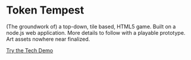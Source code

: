 Token Tempest
=============

(The groundwork of) a top-down, tile based, HTML5 game. Built on a node.js web application. More details to follow with a playable prototype. Art assets nowhere near finalized.

[Try the Tech Demo](https://intense-woodland-9345.herokuapp.com/)
